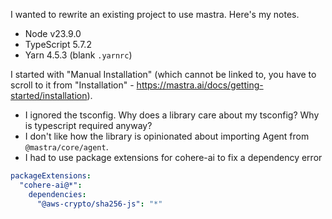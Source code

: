 I wanted to rewrite an existing project to use mastra. Here's my notes.

- Node v23.9.0
- TypeScript 5.7.2
- Yarn 4.5.3 (blank `.yarnrc`)

I started with "Manual Installation" (which cannot be linked to, you have to scroll to it from "Installation" - https://mastra.ai/docs/getting-started/installation).

- I ignored the tsconfig. Why does a library care about my tsconfig? Why is typescript required anyway?
- I don't like how the library is opinionated about importing Agent from `@mastra/core/agent`.
- I had to use package extensions for cohere-ai to fix a dependency error

```yml
packageExtensions:
  "cohere-ai@*":
    dependencies:
      "@aws-crypto/sha256-js": "*"

```
